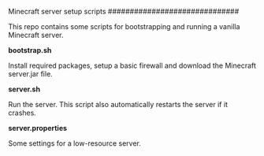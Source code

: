 Minecraft server setup scripts
##############################

This repo contains some scripts for bootstrapping and running a vanilla
Minecraft server.

**bootstrap.sh**

Install required packages, setup a basic firewall and download the
Minecraft server.jar file.

**server.sh**

Run the server. This script also automatically restarts the server
if it crashes.

**server.properties**

Some settings for a low-resource server.
